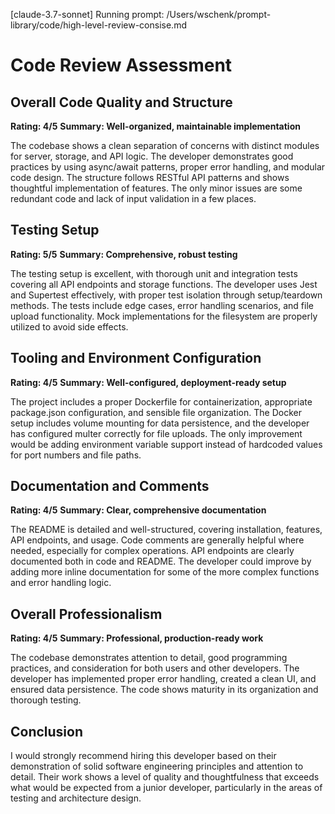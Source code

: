 [claude-3.7-sonnet] Running prompt: /Users/wschenk/prompt-library/code/high-level-review-consise.md
# Code Review Assessment

## Overall Code Quality and Structure
**Rating: 4/5**
**Summary: Well-organized, maintainable implementation**

The codebase shows a clean separation of concerns with distinct modules for server, storage, and API logic. The developer demonstrates good practices by using async/await patterns, proper error handling, and modular code design. The structure follows RESTful API patterns and shows thoughtful implementation of features. The only minor issues are some redundant code and lack of input validation in a few places.

## Testing Setup
**Rating: 5/5**
**Summary: Comprehensive, robust testing**

The testing setup is excellent, with thorough unit and integration tests covering all API endpoints and storage functions. The developer uses Jest and Supertest effectively, with proper test isolation through setup/teardown methods. The tests include edge cases, error handling scenarios, and file upload functionality. Mock implementations for the filesystem are properly utilized to avoid side effects.

## Tooling and Environment Configuration
**Rating: 4/5**
**Summary: Well-configured, deployment-ready setup**

The project includes a proper Dockerfile for containerization, appropriate package.json configuration, and sensible file organization. The Docker setup includes volume mounting for data persistence, and the developer has configured multer correctly for file uploads. The only improvement would be adding environment variable support instead of hardcoded values for port numbers and file paths.

## Documentation and Comments
**Rating: 4/5**
**Summary: Clear, comprehensive documentation**

The README is detailed and well-structured, covering installation, features, API endpoints, and usage. Code comments are generally helpful where needed, especially for complex operations. API endpoints are clearly documented both in code and README. The developer could improve by adding more inline documentation for some of the more complex functions and error handling logic.

## Overall Professionalism
**Rating: 4/5**
**Summary: Professional, production-ready work**

The codebase demonstrates attention to detail, good programming practices, and consideration for both users and other developers. The developer has implemented proper error handling, created a clean UI, and ensured data persistence. The code shows maturity in its organization and thorough testing.

## Conclusion
I would strongly recommend hiring this developer based on their demonstration of solid software engineering principles and attention to detail. Their work shows a level of quality and thoughtfulness that exceeds what would be expected from a junior developer, particularly in the areas of testing and architecture design.
